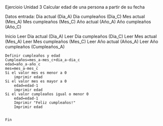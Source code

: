 Ejercioio Unidad 3
Calcular edad de una persona a partir de su fecha

Datos entrada: 
Dia actual (Dia_A)
Dia cumpleaños (Dia_C)
Mes actual (Mes_A)
Mes cumpleaños (Mes_C)
Año actual (Año_A)
Año cumpleaños (Año_C)

Inicio
    Leer Dia actual (Dia_A)
    Leer Dia cumpleaños (Dia_C)
    Leer Mes actual (Mes_A)
    Leer Mes cumpleaños (Mes_C)
    Leer Año actual (Años_A)
    Leer Año cumpleaños (Cumpleaños_A)

    Definir cumpleaños y edad
    Cumpleaños=mes_a-mes_c+dia_a-dia_c
    edad=año_a-año_c
    mes=mes_a-mes_c
    Si el valor mes es menor a 0
        imprimir edad
    Si el valor mes es mayor a 0
        edad=edad-1
        imprimir edad
    Si el valor cumpleaños igual o menor 0
        edad=edad-1
        Imprimir "Feliz cumpleaños!" 
        Imprimir edad
    

    Fin
